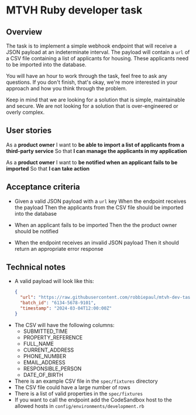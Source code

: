 # MTVH Ruby developer task

## Overview

The task is to implement a simple webhook endpoint that will receive a JSON
payload at an indeterminate interval. The payload will contain a `url` of a CSV
file containing a list of applicants for housing. These applicants need to be
imported into the database.

You will have an hour to work through the task, feel free to ask any questions.
If you don't finish, that's okay, we're more interested in your approach and how
you think through the problem.

Keep in mind that we are looking for a solution that is simple, maintainable
and secure. We are not looking for a solution that is over-engineered or
overly complex.

## User stories

As a **product owner**
I want to **be able to import a list of applicants from a third-party service**
So that **I can manage the applicants in my application**

As a **product owner**
I want to **be notified when an applicant fails to be imported**
So that **I can take action**

## Acceptance criteria

- Given a valid JSON payload with a `url` key
  When the endpoint receives the payload
  Then the applicants from the CSV file should be imported into the database

- When an applicant fails to be imported
  Then the the product owner should be notified

- When the endpoint receives an invalid JSON payload
  Then it should return an appropriate error response

## Technical notes

- A valid payload will look like this:
  ```json
  {
    "url": "https://raw.githubusercontent.com/robbiepaul/mtvh-dev-task/refs/heads/main/spec/fixtures/example_applicant_data.csv",
    "batch_id": "6134-5678-9101",
    "timestamp": "2024-03-04T12:00:00Z"
  }
  ```
- The CSV will have the following columns:
  - SUBMITTED_TIME
  - PROPERTY_REFERENCE
  - FULL_NAME
  - CURRENT_ADDRESS
  - PHONE_NUMBER
  - EMAIL_ADDRESS
  - RESPONSIBLE_PERSON
  - DATE_OF_BIRTH
- There is an example CSV file in the `spec/fixtures` directory
- The CSV file could have a large number of rows
- There is a list of valid properties in the `spec/fixtures`
- If you want to call the endpoint add the CodeSandbox host to the allowed
  hosts in `config/environments/development.rb`
